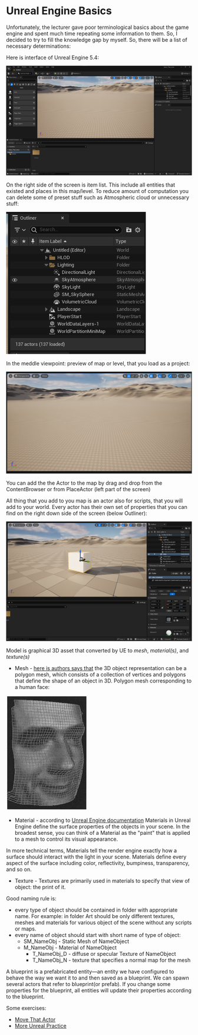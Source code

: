 # Unreal Engine Basics

Unfortunately, the lecturer gave poor terminological basics about the game engine and spent much time repeating some information to them. So, I decided to try to fill the knowledge gap by myself. So, there will be a list of necessary determinations:

Here is interface of Unreal Engine 5.4:

![Interface](image.png)

On the right side of the screen is item list. This include all entities that existed and places in this map/level. To reduce amount of computation you can delete some of preset stuff such as Atmospheric cloud  or unnecessary stuff:

![alt text](image-1.png)

In the meddle viewpoint: preview of map or level, that you load as a project:

![alt text](image-2.png)

You can add the the Actor to the map by drag and drop from the ContentBrowser or from PlaceActor (left part of the screen)

All thing that you add to you map is an actor also for scripts, that you will add to your world. Every actor has their own set of properties that you can find on the right down side of the screen (below Outliner):

![alt text](image-3.png)

Model is graphical 3D asset that converted by UE to *mesh*, *material(s)*, and *texture(s)*
- Mesh - [here is authors says that](https://link.springer.com/referenceworkentry/10.1007/0-387-30038-4_126) the 3D object representation can be a polygon mesh, which consists of a collection of vertices and polygons that define the shape of an object in 3D. Polygon mesh corresponding to a human face:

![alt text](978-0-387-30038-2_13_Part_Fig1_HTML.webp)

- Material - according to [Unreal Engine documentation](https://dev.epicgames.com/documentation/en-us/unreal-engine/unreal-engine-materials) Materials in Unreal Engine define the surface properties of the objects in your scene. In the broadest sense, you can think of a Material as the "paint" that is applied to a mesh to control its visual appearance.

In more technical terms, Materials tell the render engine exactly how a surface should interact with the light in your scene. Materials define every aspect of the surface including color, reflectivity, bumpiness, transparency, and so on. 

- Texture - Textures are primarily used in materials to specify that view of object: the print of it.

Good naming rule is:
- every type of object should be contained in folder with appropriate name. For example: in folder Art should be only different textures, meshes and materials for various object of the scene without any scripts or maps.
- every name of object should start with short name of type of object:
    - SM_NameObj - Static Mesh of NameObject
    - M_NameObj - Material of NameObject
      - T_NameObj_D - diffuse or specular Texture of NameObject
      - T_NameObj_N - texture that specifies a normal map for the mesh

A blueprint is a prefabricated entity—an entity we have configured to behave the way we want it to and then saved as a blueprint. We can spawn several actors that refer to blueprint(or prefab). If you change some properties for the blueprint, all entities will update their properties according to the blueprint.

Some exercises:
- [Move That Actor](/Course_1_Introduction/Module_4/1_Move_that_Actor/Move_that_Actor.md)
- [More Unreal Practice](/Course_1_Introduction/Module_4/2_More_Practice/More_Practice.md)